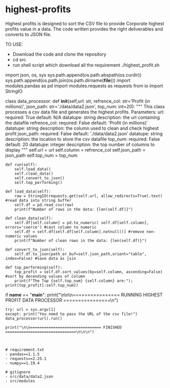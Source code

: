 # highest-profits
Highest profits is designed to sort the CSV file to provide Corporate highest profits value in a data. The code written provides the right deliverables and converts to JSON file.

TO USE:
- Download the code and clone the repository
- cd src
- run shell script which download all the requirement ./highest_profit.sh



import json, os, sys
sys.path.append(os.path.abspath(os.curdir))
sys.path.append(os.path.join(os.path.dirname(__file__)))
import modules.pandas as pd
import modules.requests as requests
from io import StringIO

class data_processor:
    def __init__(self,url: str, refrence_col: str='Profit (in millions)',
    json_path: str='./data/data2.json', top_num: int=20):
        """
        This class processes a csv data file and generates the highest profits.
        Parameters:
            url:
                required: True
                default: N/A
                datatupe: string
                description: the url containing the datafile
            refrence_col:
                required: False
                default: 'Profit (in millions)'
                datatupe: string
                description: the column used to clean and check highest profit
            json_path:
                required: False
                default: './data/data2.json'
                datatupe: string
                description: the location to store the csv datafile
            top_num:
                required: False
                default: 20
                datatupe: integer
                description: the top number of columns to display
        """
        self.url = url
        self.column = refrence_col
        self.json_path = json_path
        self.top_num = top_num

    def run(self):
        self.load_data()
        self.clean_data()
        self.convert_to_json()
        self.top_performing()

    def load_data(self):
        raw = StringIO(requests.get(self.url, allow_redirects=True).text) #read data into string buffer
        self.df = pd.read_csv(raw)
        print(f"Number of rows in the data: {len(self.df)}")

    def clean_data(self):
        self.df[self.column] = pd.to_numeric( self.df[self.column], errors='coerce') #cast column to numeric
        self.df = self.df[self.df[self.column].notnull()] #remove non-numeric values
        print(f"Number of clean rows in the data: {len(self.df)}")

    def convert_to_json(self):
        self.df.to_json(path_or_buf=self.json_path,orient="table", index=False) #save data as jsin

    def top_performing(self):
        top_profit = self.df.sort_values(by=self.column, ascending=False) #sort by decending values of column
        print(f"The Top {self.top_num} {self.column} are:"); print(top_profit[:self.top_num])

if __name__ == "__main__":
    print("\n\n\n================ RUNNING HIGHEST PROFIT DATA PROCESSOR ================\n")

    try: url = sys.argv[1]
    except: print("You need to pass the URL of the csv file!")
    data_processor(url).run()

    print("\n\n=============================== FINISHED ===============================\n\n\n")
    
    
    
    # requirement.txt
    - pandas==1.1.5
    - requests==2.25.1
    - numpy==1.19.4
    
    # gitignore
    - src/data/data2.json
    - src/modules
